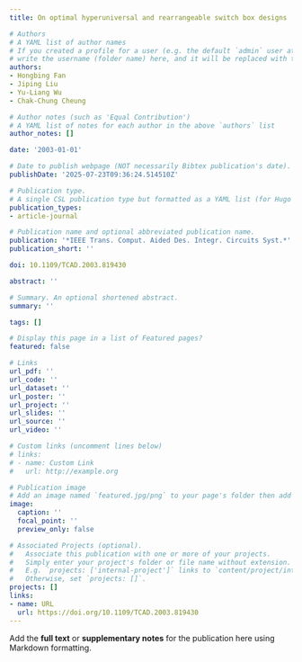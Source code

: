 ```yaml
---
title: On optimal hyperuniversal and rearrangeable switch box designs

# Authors
# A YAML list of author names
# If you created a profile for a user (e.g. the default `admin` user at `content/authors/admin/`), 
# write the username (folder name) here, and it will be replaced with their full name and linked to their profile.
authors:
- Hongbing Fan
- Jiping Liu
- Yu-Liang Wu
- Chak-Chung Cheung

# Author notes (such as 'Equal Contribution')
# A YAML list of notes for each author in the above `authors` list
author_notes: []

date: '2003-01-01'

# Date to publish webpage (NOT necessarily Bibtex publication's date).
publishDate: '2025-07-23T09:36:24.514510Z'

# Publication type.
# A single CSL publication type but formatted as a YAML list (for Hugo requirements).
publication_types:
- article-journal

# Publication name and optional abbreviated publication name.
publication: '*IEEE Trans. Comput. Aided Des. Integr. Circuits Syst.*'
publication_short: ''

doi: 10.1109/TCAD.2003.819430

abstract: ''

# Summary. An optional shortened abstract.
summary: ''

tags: []

# Display this page in a list of Featured pages?
featured: false

# Links
url_pdf: ''
url_code: ''
url_dataset: ''
url_poster: ''
url_project: ''
url_slides: ''
url_source: ''
url_video: ''

# Custom links (uncomment lines below)
# links:
# - name: Custom Link
#   url: http://example.org

# Publication image
# Add an image named `featured.jpg/png` to your page's folder then add a caption below.
image:
  caption: ''
  focal_point: ''
  preview_only: false

# Associated Projects (optional).
#   Associate this publication with one or more of your projects.
#   Simply enter your project's folder or file name without extension.
#   E.g. `projects: ['internal-project']` links to `content/project/internal-project/index.md`.
#   Otherwise, set `projects: []`.
projects: []
links:
- name: URL
  url: https://doi.org/10.1109/TCAD.2003.819430
---
```


Add the **full text** or **supplementary notes** for the publication here using Markdown formatting.
